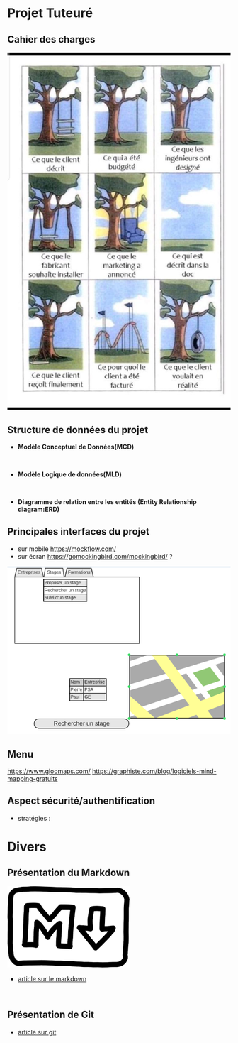 # Projet Tuteuré 

## Cahier des charges

![présentation de votre cahier des charges](doc/images/cahier_des_charges.jpeg)

## Structure de données du projet

* **Modèle Conceptuel de Données(MCD)**

<br>

* **Modèle Logique de données(MLD)**

<br>

* **Diagramme de relation entre les entités (Entity Relationship diagram:ERD)**


## Principales interfaces du projet

* sur mobile <https://mockflow.com/>
* sur écran <https://gomockingbird.com/mockingbird/> ?

![exemple d'interface](doc/images/exemple_interface1.png)

## Menu

<https://www.gloomaps.com/>
<https://graphiste.com/blog/logiciels-mind-mapping-gratuits>

## Aspect sécurité/authentification

* stratégies :


# Divers

## Présentation du Markdown

![](images/image_markdown.png)

* [article sur le markdown](doc/articles/doc_markdow.md)

<br>

## Présentation de Git

* [article sur git](doc/articles/doc_git.md)

